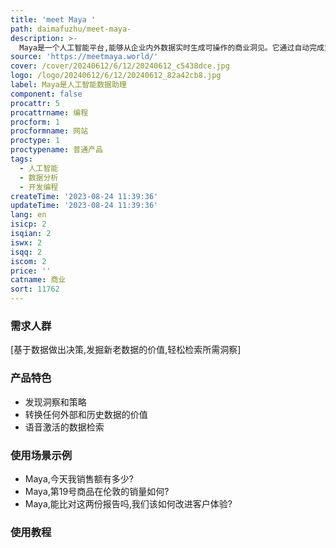 ```yaml
---
title: 'meet Maya '
path: daimafuzhu/meet-maya-
description: >-
  Maya是一个人工智能平台,能够从企业内外数据实时生成可操作的商业洞见。它通过自动完成重复任务、提供智能化建议,节省大量时间和精力,无需再手动整理、过滤、处理数据。
source: 'https://meetmaya.world/'
cover: /cover/20240612/6/12/20240612_c5438dce.jpg
logo: /logo/20240612/6/12/20240612_82a42cb8.jpg
label: Maya是人工智能数据助理
component: false
procattr: 5
procattrname: 编程
procform: 1
procformname: 网站
proctype: 1
proctypename: 普通产品
tags:
  - 人工智能
  - 数据分析
  - 开发编程
createTime: '2023-08-24 11:39:36'
updateTime: '2023-08-24 11:39:36'
lang: en
isicp: 2
isqian: 2
iswx: 2
isqq: 2
iscom: 2
price: ''
catname: 商业
sort: 11762
---
```




### 需求人群
[基于数据做出决策,发掘新老数据的价值,轻松检索所需洞察]

### 产品特色
- 发现洞察和策略
- 转换任何外部和历史数据的价值
- 语音激活的数据检索

### 使用场景示例
- Maya,今天我销售额有多少?
- Maya,第19号商品在伦敦的销量如何?
- Maya,能比对这两份报告吗,我们该如何改进客户体验?

### 使用教程


  
